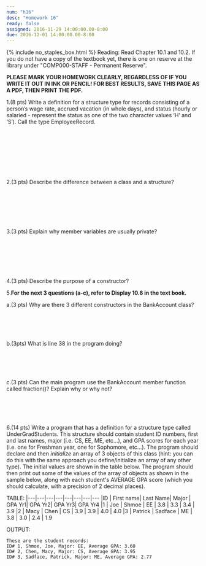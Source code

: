 ```yaml
---
num: "h16"
desc: "Homework 16"
ready: false
assigned: 2016-11-29 14:00:00.00-8:00
due: 2016-12-01 14:00:00.00-8:00
---
```

{% include no_staples_box.html %}
Reading: Read Chapter 10.1 and 10.2. If you do not have a copy of the textbook yet, there is one on reserve at the library under "COMP000-STAFF - Permanent Reserve".

<b>PLEASE MARK YOUR HOMEWORK CLEARLY, REGARDLESS OF IF YOU WRITE IT OUT IN INK OR PENCIL! FOR BEST RESULTS, SAVE THIS PAGE AS A PDF, THEN PRINT THE PDF.</b>

1.(8 pts) Write a definition for a structure type for records consisting of a person’s wage rate, accrued vacation (in whole days), and status (hourly or salaried - represent the status as one of the two character values ‘H’ and ‘S’).  Call the type EmployeeRecord.
<div style="margin-bottom:10em"></div>

2.(3 pts) Describe the difference between a class and a structure?
<div style="margin-bottom:8em"></div>

3.(3 pts) Explain why member variables are usually private?
<div style="margin-bottom:8em"></div>

4.(3 pts) Describe the purpose of a constructor?

<div class="pagebreak"></div>

5.**For the next 3 questions (a-c), refer to Display 10.6 in the text book.**

a.(3 pts) Why are there 3 different constructors in the BankAccount class?
<div style="margin-bottom:6em"></div>

b.(3pts)  What is line 38 in the program doing?
<div style="margin-bottom:6em"></div>

c.(3 pts) Can the main program use the BankAccount member function called fraction()? Explain why or why not?
<div style="margin-bottom:6em"></div>

6.(14 pts) Write a program that has a definition for a structure type called UnderGradStudents. This structure should contain student ID numbers, first and last names, major (i.e. CS, EE, ME, etc...), and GPA scores for each year (i.e. one for Freshman year, one for Sophomore, etc...). 
The program should declare and then *initialize* an array of 3 objects of this class (hint: you can do this with the same approach you define/initialize an array of any other type). 
The initial values are shown in the table below. The program should then print out some of the values of the array of objects as shown in the sample below, along with each student's AVERAGE GPA score (which you should calculate, with a precision of 2 decimal places).

<div markdown = "1">

TABLE:
|---|---|---|---|---|---|---|---
|ID | First name| Last Name| Major | GPA Yr1|  GPA Yr2| GPA Yr3| GPA Yr4
|1 | Joe | Shmoe | EE | 3.8 | 3.3 | 3.4 | 3.9
|2 | Macy | Chen | CS | 3.9 | 3.9 | 4.0 | 4.0
|3 | Patrick | Sadface | ME | 3.8 | 3.0 | 2.4 | 1.9

OUTPUT:
```
These are the student records:
ID# 1, Shmoe, Joe, Major: EE, Average GPA: 3.60
ID# 2, Chen, Macy, Major: CS, Average GPA: 3.95
ID# 3, Sadface, Patrick, Major: ME, Average GPA: 2.77
```
</div>
